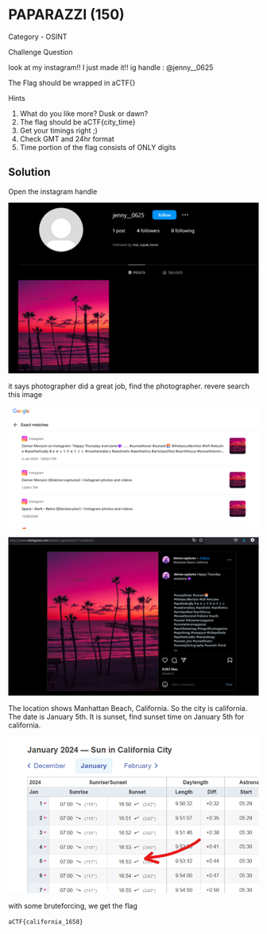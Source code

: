 # PAPARAZZI (150)

Category - OSINT

Challenge Question

look at my instagram!! I just made it!! ig handle : @jenny__0625

The Flag should be wrapped in aCTF{}

Hints
1) What do you like more? Dusk or dawn?
2) The flag should be aCTF{city_time}
3) Get your timings right ;)
4) Check GMT and 24hr format
5) Time portion of the flag consists of ONLY digits

## Solution

Open the instagram handle

![alt text](image.png)

it says photographer did a great job, find the photographer.
revere search this image

![alt text](image-1.png)

![alt text](image-2.png)

The location shows Manhattan Beach, California. So the city is california. The date is January 5th. It is sunset, find sunset time on January 5th for california.

![alt text](image-3.png)

with some bruteforcing, we get the flag

`aCTF{california_1658}`